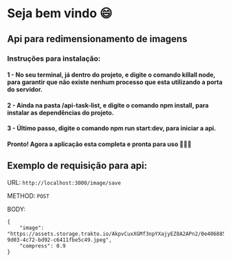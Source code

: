 # Seja bem vindo 😄
## Api para redimensionamento de imagens

### Instruções para instalação:

#### 1 - No seu terminal, já dentro do projeto, e digite o comando killall node, para garantir que não existe nenhum processo que esta utilizando a porta do servidor.
#### 2 - Ainda na pasta /api-task-list, e digite o comando npm install, para instalar as dependências do projeto.
#### 3 - Último passo, digite o comando npm run start:dev, para iniciar a api.

#### Pronto! Agora a aplicação esta completa e pronta para uso 🚀🚀🚀

## Exemplo de requisição para api:

URL: `http://localhost:3000/image/save`

METHOD: `POST`

BODY: 
```
{
    "image": "https://assets.storage.trakto.io/AkpvCuxXGMf3npYXajyEZ8A2APn2/0e406885-9d03-4c72-bd92-c6411fbe5c49.jpeg",
    "compress": 0.9
}
```
